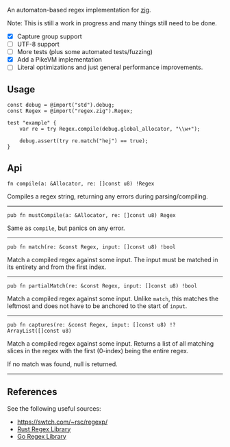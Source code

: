 An automaton-based regex implementation for [zig](http://ziglang.org/).

Note: This is still a work in progress and many things still need to be done.

 - [x] Capture group support
 - [ ] UTF-8 support
 - [ ] More tests (plus some automated tests/fuzzing)
 - [x] Add a PikeVM implementation
 - [ ] Literal optimizations and just general performance improvements.

## Usage

```
const debug = @import("std").debug;
const Regex = @import("regex.zig").Regex;

test "example" {
    var re = try Regex.compile(debug.global_allocator, "\\w+");

    debug.assert(try re.match("hej") == true);
}
```

## Api

```
fn compile(a: &Allocator, re: []const u8) !Regex
```

Compiles a regex string, returning any errors during parsing/compiling.

---

```
pub fn mustCompile(a: &Allocator, re: []const u8) Regex
```

Same as `compile`, but panics on any error.

---

```
pub fn match(re: &const Regex, input: []const u8) !bool
```

Match a compiled regex against some input. The input must be matched in its
entirety and from the first index.

---

```
pub fn partialMatch(re: &const Regex, input: []const u8) !bool
```

Match a compiled regex against some input. Unlike `match`, this matches the
leftmost and does not have to be anchored to the start of `input`.

---

```
pub fn captures(re: &const Regex, input: []const u8) !?ArrayList([]const u8)
```

Match a compiled regex against some input. Returns a list of all matching
slices in the regex with the first (0-index) being the entire regex.

If no match was found, null is returned.

---

## References

See the following useful sources:
 - https://swtch.com/~rsc/regexp/
 - [Rust Regex Library](https://github.com/rust-lang/regex)
 - [Go Regex Library](https://github.com/golang/go/tree/master/src/regexp)
